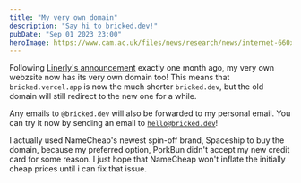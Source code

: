 ```yaml
---
title: "My very own domain"
description: "Say hi to bricked.dev!"
pubDate: "Sep 01 2023 23:00"
heroImage: https://www.cam.ac.uk/files/news/research/news/internet-660x330.jpg
---
```


Following
[Linerly's announcement](https://linerly.xyz/en/blog/a-new-domain-name-that-i-finally-own/) exactly
one month ago, my very own webzsite now has its very own domain too! This means that
`bricked.vercel.app` is now the much shorter `bricked.dev`, but the old domain will still redirect
to the new one for a while.

Any emails to `@bricked.dev` will also be forwarded to my personal email. You can try it now by
sending an email to [`hello@bricked.dev`](mailto:hello@bricked.dev)!

I actually used NameCheap's newest spin-off brand, Spaceship to buy the domain, because my preferred
option, PorkBun didn't accept my new credit card for some reason. I just hope that NameCheap won't
inflate the initially cheap prices until i can fix that issue.
